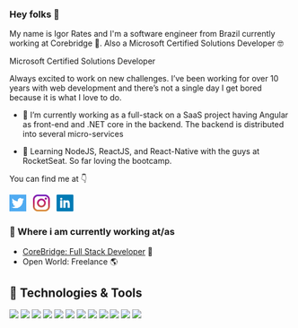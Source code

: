 ### Hey folks 👋

My name is Igor Rates and I'm a software engineer from Brazil currently working at Corebridge 🚀. 
Also a Microsoft Certified Solutions Developer 🤓

Microsoft Certified Solutions Developer

Always excited to work on new challenges. I’ve been working for over 10 years with web development and there’s not a single day I get bored because it is what I love to do.

- 🔭 I’m currently working as a full-stack on a SaaS project having Angular as front-end and .NET core in the backend. The backend is distributed into several micro-services

- 🏫 Learning NodeJS, ReactJS, and React-Native with the guys at RocketSeat. So far loving the bootcamp.

You can find me at 👇
<p>
<a href="https://twitter.com/igorrates"><img height="30" src="https://github.com/igorrates/igorrates/blob/main/twitter.png"></a>&nbsp;&nbsp;
<a href="https://instagram.com/igorates"><img height="30" src="https://github.com/igorrates/igorrates/blob/main/instagram.jpg"></a>&nbsp;&nbsp;
<a href="https://www.linkedin.com/in/igorrates/"><img height="30" src="https://github.com/igorrates/igorrates/blob/main/linkedin.png"></a>
</p>

### 💼 Where i am currently working at/as
- [CoreBridge: Full Stack Developer](https://corebridge.net) 💼 
- Open World: Freelance 🌎

## 🔧 Technologies & Tools
![](https://img.shields.io/badge/.NET-informational?style=flat&logo=.net&color=gray)
![](https://img.shields.io/badge/Javascript-informational?style=flat&logo=javascript&color=gray)
![](https://img.shields.io/badge/TypeScript-informational?style=flat&logo=typescript&color=gray)
![](https://img.shields.io/badge/NodeJS-informational?style=flat&logo=node.js&color=gray)
![](https://img.shields.io/badge/React-informational?style=flat&logo=react&color=gray)
![](https://img.shields.io/badge/Angular-informational?style=flat&logo=angular&color=gray)
![](https://img.shields.io/badge/PostgreSQL-informational?style=flat&logo=postgresql&color=gray)
![](https://img.shields.io/badge/Sql%20Server-informational?style=flat&logo=microsoft-sql-server&color=gray)
![](https://img.shields.io/badge/Git-informational?style=flat&logo=git&color=gray)
![](https://img.shields.io/badge/Amazon%20AWS-informational?style=flat&logo=amazon-aws&color=gray)
![](https://img.shields.io/badge/Docker-informational?style=flat&logo=docker&color=gray)
![](https://img.shields.io/badge/Kubernetes-informational?style=flat&logo=kubernetes&color=gray)

<!--
### 💻 What i am currently/done working on
- [Ion Interactive](https://ion.rockcontent.com/)
- [Personal WebSite](https://igorrates.com)

## &#x1f4c8; GitHub Stats

<a href="https://github.com/igorrates/igorrates">
  <img align="center" src="https://github-readme-stats.vercel.app/api?username=igorrates&show_icons=true&line_height=27&count_private=true&theme=dracula" alt="Igor Rates GitHub Stats" />
</a>  
-->
